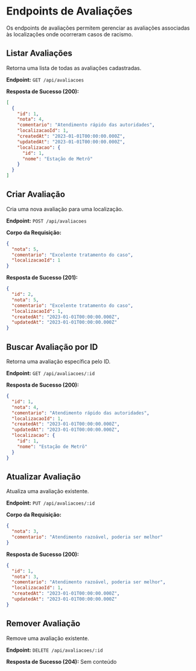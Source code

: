 # Endpoints de Avaliações

Os endpoints de avaliações permitem gerenciar as avaliações associadas às localizações onde ocorreram casos de racismo.

## Listar Avaliações

Retorna uma lista de todas as avaliações cadastradas.

**Endpoint:** `GET /api/avaliacoes`

**Resposta de Sucesso (200):**
```json
[
  {
    "id": 1,
    "nota": 4,
    "comentario": "Atendimento rápido das autoridades",
    "localizacaoId": 1,
    "createdAt": "2023-01-01T00:00:00.000Z",
    "updatedAt": "2023-01-01T00:00:00.000Z",
    "localizacao": {
      "id": 1,
      "nome": "Estação de Metrô"
    }
  }
]
```

## Criar Avaliação

Cria uma nova avaliação para uma localização.

**Endpoint:** `POST /api/avaliacoes`

**Corpo da Requisição:**
```json
{
  "nota": 5,
  "comentario": "Excelente tratamento do caso",
  "localizacaoId": 1
}
```

**Resposta de Sucesso (201):**
```json
{
  "id": 2,
  "nota": 5,
  "comentario": "Excelente tratamento do caso",
  "localizacaoId": 1,
  "createdAt": "2023-01-01T00:00:00.000Z",
  "updatedAt": "2023-01-01T00:00:00.000Z"
}
```

## Buscar Avaliação por ID

Retorna uma avaliação específica pelo ID.

**Endpoint:** `GET /api/avaliacoes/:id`

**Resposta de Sucesso (200):**
```json
{
  "id": 1,
  "nota": 4,
  "comentario": "Atendimento rápido das autoridades",
  "localizacaoId": 1,
  "createdAt": "2023-01-01T00:00:00.000Z",
  "updatedAt": "2023-01-01T00:00:00.000Z",
  "localizacao": {
    "id": 1,
    "nome": "Estação de Metrô"
  }
}
```

## Atualizar Avaliação

Atualiza uma avaliação existente.

**Endpoint:** `PUT /api/avaliacoes/:id`

**Corpo da Requisição:**
```json
{
  "nota": 3,
  "comentario": "Atendimento razoável, poderia ser melhor"
}
```

**Resposta de Sucesso (200):**
```json
{
  "id": 1,
  "nota": 3,
  "comentario": "Atendimento razoável, poderia ser melhor",
  "localizacaoId": 1,
  "createdAt": "2023-01-01T00:00:00.000Z",
  "updatedAt": "2023-01-01T00:00:00.000Z"
}
```

## Remover Avaliação

Remove uma avaliação existente.

**Endpoint:** `DELETE /api/avaliacoes/:id`

**Resposta de Sucesso (204):**
Sem conteúdo
